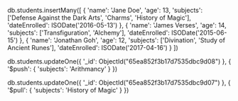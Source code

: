db.students.insertMany([
    {
        'name': 'Jane Doe',
        'age': 13,
        'subjects': ['Defense Against the Dark Arts', 'Charms', 'History of Magic'],
        'dateEnrolled': ISODate('2016-05-13')
    },
    {
        'name': 'James Verses',
        'age': 14,
        'subjects': ['Transfiguration', 'Alchemy'],
        'dateEnrolled': ISODate('2015-06-15')
    },
    {
        'name': 'Jonathan Goh',
        'age': 12,
        'subjects': ['Divination', 'Study of Ancient Runes'],
        'dateEnrolled': ISODate('2017-04-16')
    }
])


db.students.updateOne({
    '_id': ObjectId("65ea852f3b17d7535dbc9d08")
}, {
    '$push': {
        'subjects': 'Arithmancy'
    }
})


db.students.updateOne({
    '_id': ObjectId("65ea852f3b17d7535dbc9d07")
}, {
    '$pull': {
        'subjects': 'History of Magic'
    }
})